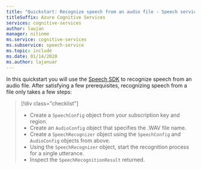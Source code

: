 ```yaml
---
title: "Quickstart: Recognize speech from an audio file - Speech service"
titleSuffix: Azure Cognitive Services
services: cognitive-services
author: laujan
manager: nitinme
ms.service: cognitive-services
ms.subservice: speech-service
ms.topic: include
ms.date: 01/14/2020
ms.author: lajanuar
---
```


In this quickstart you will use the [Speech SDK](~/articles/cognitive-services/speech-service/speech-sdk.md) to recognize speech from an audio file. After satisfying a few prerequisites, recognizing speech from a file only takes a few steps:
> [!div class="checklist"]
> * Create a `SpeechConfig` object from your subscription key and region.
> * Create an `AudioConfig` object that specifies the .WAV file name.
> * Create a `SpeechRecognizer` object using the `SpeechConfig` and `AudioConfig` objects from above.
> * Using the `SpeechRecognizer` object, start the recognition process for a single utterance.
> * Inspect the `SpeechRecognitionResult` returned.
